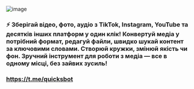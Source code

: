 ![image](https://github.com/user-attachments/assets/9b367667-e462-47c5-a32b-8f01369f9018)

### ⚡️ Зберігай відео, фото, аудіо з TikTok, Instagram, YouTube та десятків інших платформ у один клік! Конвертуй медіа у потрібний формат, редагуй файли, швидко шукай контент за ключовими словами. Створюй кружки, змінюй якість чи фон. Зручний інструмент для роботи з медіа — все в одному місці, без зайвих зусиль!

### https://t.me/quicksbot
